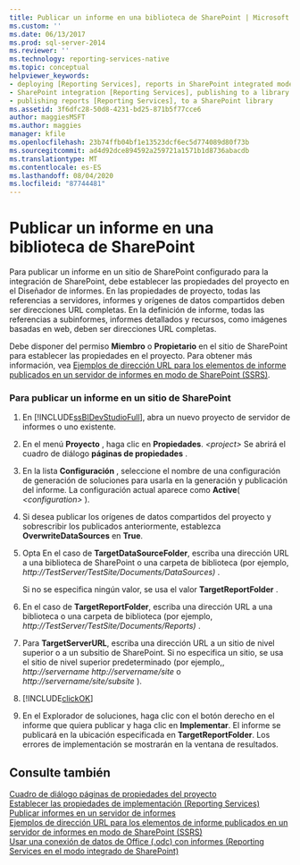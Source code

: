 ```yaml
---
title: Publicar un informe en una biblioteca de SharePoint | Microsoft Docs
ms.custom: ''
ms.date: 06/13/2017
ms.prod: sql-server-2014
ms.reviewer: ''
ms.technology: reporting-services-native
ms.topic: conceptual
helpviewer_keywords:
- deploying [Reporting Services], reports in SharePoint integrated mode
- SharePoint integration [Reporting Services], publishing to a library
- publishing reports [Reporting Services], to a SharePoint library
ms.assetid: 3f6dfc28-50d8-4231-bd25-871b5f77cce6
author: maggiesMSFT
ms.author: maggies
manager: kfile
ms.openlocfilehash: 23b74ffb04bf1e13523dcf6ec5d774089d80f73b
ms.sourcegitcommit: ad4d92dce894592a259721a1571b1d8736abacdb
ms.translationtype: MT
ms.contentlocale: es-ES
ms.lasthandoff: 08/04/2020
ms.locfileid: "87744481"
---
```

# <a name="publish-a-report-to-a-sharepoint-library"></a>Publicar un informe en una biblioteca de SharePoint
  Para publicar un informe en un sitio de SharePoint configurado para la integración de SharePoint, debe establecer las propiedades del proyecto en el Diseñador de informes. En las propiedades de proyecto, todas las referencias a servidores, informes y orígenes de datos compartidos deben ser direcciones URL completas. En la definición de informe, todas las referencias a subinformes, informes detallados y recursos, como imágenes basadas en web, deben ser direcciones URL completas.  
  
 Debe disponer del permiso **Miembro** o **Propietario** en el sitio de SharePoint para establecer las propiedades en el proyecto. Para obtener más información, vea [Ejemplos de dirección URL para los elementos de informe publicados en un servidor de informes en modo de SharePoint &#40;SSRS&#41;](../tools/url-examples-for-items-on-a-report-server-sharepoint-mode.md).  
  
### <a name="to-publish-a-report-to-a-sharepoint-site"></a>Para publicar un informe en un sitio de SharePoint  
  
1.  En [!INCLUDE[ssBIDevStudioFull](../../includes/ssbidevstudiofull-md.md)], abra un nuevo proyecto de servidor de informes o uno existente.  
  
2.  En el menú **Proyecto** , haga clic en **Propiedades**. _\<project>_ Se abrirá el cuadro de diálogo **páginas de propiedades** .  
  
3.  En la lista **Configuración** , seleccione el nombre de una configuración de generación de soluciones para usarla en la generación y publicación del informe. La configuración actual aparece como **Active**( *\<configuration>* ).  
  
4.  Si desea publicar los orígenes de datos compartidos del proyecto y sobrescribir los publicados anteriormente, establezca **OverwriteDataSources** en **True**.  
  
5.  Opta En el caso de **TargetDataSourceFolder**, escriba una dirección URL a una biblioteca de SharePoint o una carpeta de biblioteca (por ejemplo, *http://TestServer/TestSite/Documents/DataSources)* .  
  
     Si no se especifica ningún valor, se usa el valor **TargetReportFolder** .  
  
6.  En el caso de **TargetReportFolder**, escriba una dirección URL a una biblioteca o una carpeta de biblioteca (por ejemplo, *http://TestServer/TestSite/Documents/Reports)* .  
  
7.  Para **TargetServerURL**, escriba una dirección URL a un sitio de nivel superior o a un subsitio de SharePoint. Si no especifica un sitio, se usa el sitio de nivel superior predeterminado (por ejemplo,, *http://servername* *http://servername/site* o *http://servername/site/subsite* ).  
  
8.  [!INCLUDE[clickOK](../../includes/clickok-md.md)]  
  
9. En el Explorador de soluciones, haga clic con el botón derecho en el informe que quiera publicar y haga clic en **Implementar**. El informe se publicará en la ubicación especificada en **TargetReportFolder**. Los errores de implementación se mostrarán en la ventana de resultados.  
  
## <a name="see-also"></a>Consulte también  
 [Cuadro de diálogo páginas de propiedades del proyecto](../tools/project-property-pages-dialog-box.md)   
 [Establecer las propiedades de implementación &#40;Reporting Services&#41;](../tools/set-deployment-properties-reporting-services.md)   
 [Publicar informes en un servidor de informes](publishing-reports-to-a-report-server.md)   
 [Ejemplos de dirección URL para los elementos de informe publicados en un servidor de informes en modo de SharePoint &#40;SSRS&#41;](../tools/url-examples-for-items-on-a-report-server-sharepoint-mode.md)   
 [Usar una conexión de datos de Office &#40;.odc&#41; con informes &#40;Reporting Services en el modo integrado de SharePoint&#41;](../report-data/use-an-office-data-connection-odc-with-reports.md)  
  
  
